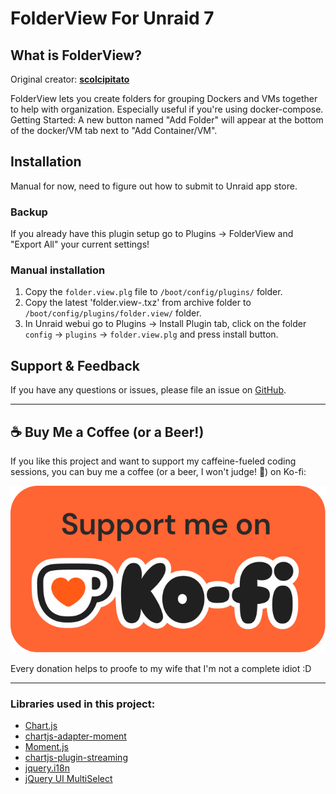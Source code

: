 # FolderView For Unraid 7

## What is FolderView?

Original creator: [**scolcipitato**](https://github.com/scolcipitato/folder.view)

FolderView lets you create folders for grouping Dockers and VMs together to help with organization. Especially useful if you're using docker-compose.
Getting Started: A new button named "Add Folder" will appear at the bottom of the docker/VM tab next to "Add Container/VM".

## Installation

Manual for now, need to figure out how to submit to Unraid app store.

### Backup
If you already have this plugin setup go to Plugins -> FolderView and "Export All" your current settings!

### Manual installation
1. Copy the `folder.view.plg` file to `/boot/config/plugins/` folder.
2. Copy the latest 'folder.view-<date>.txz' from archive folder to `/boot/config/plugins/folder.view/` folder.
3. In Unraid webui go to Plugins -> Install Plugin tab, click on the folder `config` -> `plugins` -> `folder.view.plg` and press install button.

## Support & Feedback
If you have any questions or issues, please file an issue on [GitHub](https://github.com/VladoPortos/folder.view/issues).

---

## ☕ Buy Me a Coffee (or a Beer!)

If you like this project and want to support my caffeine-fueled coding sessions, you can buy me a coffee (or a beer, I won't judge! 🍻) on Ko-fi:

[![Support me on Ko-fi](img/support_me_on_kofi_badge_red.png)](https://ko-fi.com/vladoportos)

Every donation helps to proofe to my wife that I'm not a complete idiot :D

---

### Libraries used in this project:
- [Chart.js](https://www.chartjs.org/)
- [chartjs-adapter-moment](https://github.com/chartjs/chartjs-adapter-moment)
- [Moment.js](https://momentjs.com/)
- [chartjs-plugin-streaming](https://github.com/nagix/chartjs-plugin-streaming)
- [jquery.i18n](https://github.com/wikimedia/jquery.i18n)
- [jQuery UI MultiSelect](https://github.com/ehynds/jquery-ui-multiselect-widget)

